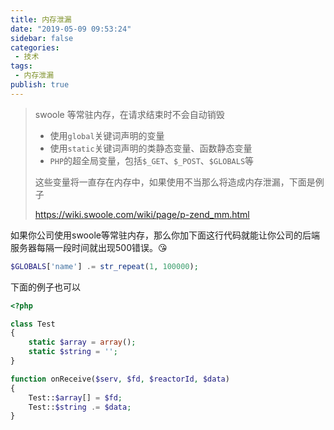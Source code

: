 ```yaml
---
title: 内存泄漏
date: "2019-05-09 09:53:24"
sidebar: false
categories:
 - 技术
tags:
 - 内存泄漏
publish: true
---
```



> swoole 等常驻内存，在请求结束时不会自动销毁
>
> - 使用`global`关键词声明的变量
> - 使用`static`关键词声明的类静态变量、函数静态变量
> - `PHP`的超全局变量，包括`$_GET`、`$_POST`、`$GLOBALS`等
>
> 这些变量将一直存在内存中，如果使用不当那么将造成内存泄漏，下面是例子
>
> <https://wiki.swoole.com/wiki/page/p-zend_mm.html>



如果你公司使用swoole等常驻内存，那么你加下面这行代码就能让你公司的后端服务器每隔一段时间就出现500错误。😘

```php
$GLOBALS['name'] .= str_repeat(1, 100000);
```

下面的例子也可以

```php
<?php

class Test
{
    static $array = array();
    static $string = '';
}

function onReceive($serv, $fd, $reactorId, $data)
{
    Test::$array[] = $fd;
    Test::$string .= $data;
}
```
